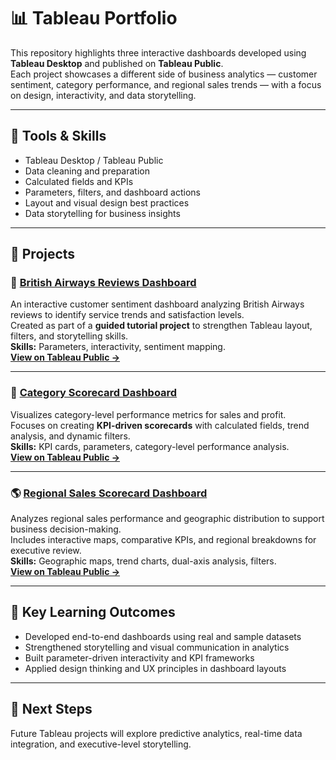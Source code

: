 # 📊 Tableau Portfolio

This repository highlights three interactive dashboards developed using **Tableau Desktop** and published on **Tableau Public**.  
Each project showcases a different side of business analytics — customer sentiment, category performance, and regional sales trends — with a focus on design, interactivity, and data storytelling.

---

## 🧰 Tools & Skills
- Tableau Desktop / Tableau Public  
- Data cleaning and preparation  
- Calculated fields and KPIs  
- Parameters, filters, and dashboard actions  
- Layout and visual design best practices  
- Data storytelling for business insights  

---

## 📂 Projects

### 🛫 [British Airways Reviews Dashboard](https://github.com/sarabeshir/tableau-portfolio/tree/main/BritishAirways_Reviews)
An interactive customer sentiment dashboard analyzing British Airways reviews to identify service trends and satisfaction levels.  
Created as part of a **guided tutorial project** to strengthen Tableau layout, filters, and storytelling skills.  
**Skills:** Parameters, interactivity, sentiment mapping.  
**[View on Tableau Public →](https://public.tableau.com/app/profile/sara.beshir5983/viz/BritishAirwarsReviews/Dashboard1)**

---

### 💼 [Category Scorecard Dashboard](https://github.com/sarabeshir/tableau-portfolio/tree/main/CategoryScorecard)
Visualizes category-level performance metrics for sales and profit.  
Focuses on creating **KPI-driven scorecards** with calculated fields, trend analysis, and dynamic filters.  
**Skills:** KPI cards, parameters, category-level performance analysis.  
**[View on Tableau Public →](https://public.tableau.com/app/profile/sara.beshir5983/viz/CategoryScorecard_17545205926530/Dashboard1)**

---

### 🌎 [Regional Sales Scorecard Dashboard](./RegionalSalesScorecard/RegionalSalesScorecard_Dashboard.twbx)
Analyzes regional sales performance and geographic distribution to support business decision-making.  
Includes interactive maps, comparative KPIs, and regional breakdowns for executive review.  
**Skills:** Geographic maps, trend charts, dual-axis analysis, filters.  
**[View on Tableau Public →](https://public.tableau.com/app/profile/sara.beshir5983/viz/RegionalSalesScorecard_17544983188930/Dashboard1)**

---

## 🎯 Key Learning Outcomes
- Developed end-to-end dashboards using real and sample datasets  
- Strengthened storytelling and visual communication in analytics  
- Built parameter-driven interactivity and KPI frameworks  
- Applied design thinking and UX principles in dashboard layouts  

---

## 🧠 Next Steps
Future Tableau projects will explore predictive analytics, real-time data integration, and executive-level storytelling.
